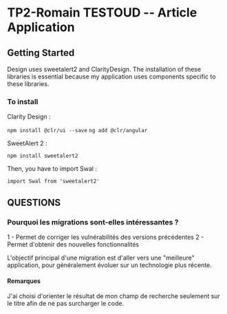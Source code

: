 # TP2-Romain TESTOUD -- Article Application

## Getting Started
Design uses sweetalert2 and ClarityDesign.
The installation of these libraries is essential because my application uses components specific to these libraries.

### To install 

Clarity Design : 

`npm install @clr/ui --save`
`ng add @clr/angular`

SweetAlert 2 : 

`npm install sweetalert2`

Then, you have to import Swal :

`import Swal from 'sweetalert2'`

## QUESTIONS

### Pourquoi les migrations sont-elles intéressantes ?

1 - Permet de corriger les vulnérabilités des versions précédentes
2 - Permet d'obtenir des nouvelles fonctionnalités

L'objectif principal d'une migration est d'aller vers une "meilleure" application, pour généralement évoluer sur un technologie plus récente.

#### Remarques

J'ai choisi d'orienter le résultat de mon champ de recherche seulement sur le titre afin de ne pas surcharger le code.

